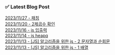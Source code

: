 


### ✅ Latest Blog Post

[2023/11/27 - 패칭](https://kjk5.tistory.com/123) <br/>
[2023/11/20 - 2제곱수 확인](https://kjk5.tistory.com/122) <br/>
[2023/11/16 - js 입출력](https://kjk5.tistory.com/121) <br/>
[2023/11/14 - js heapq](https://kjk5.tistory.com/120) <br/>
[2023/11/13 - [JS] 알고리즘을 위한 js - 2 문자열과 순회문](https://kjk5.tistory.com/119) <br/>
[2023/11/13 - [JS] 알고리즘을 위한 js - 1 배열](https://kjk5.tistory.com/118) <br/>
